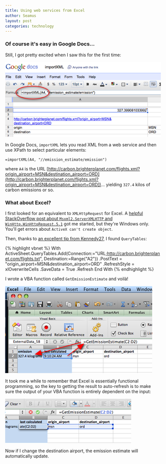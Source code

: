 ```yaml
---
title: Using web services from Excel
author: Seamus
layout: post
categories: technology
---
```


### Of course it's easy in Google Docs... ###

Still, I got pretty excited when I saw this for the first time:

<div class="wide" style="margin-top: 15px;">
  <a href="https://spreadsheets.google.com/ccc?key=0AkCJNpm9Ks6JdGdTMXBwbU8xNHYyZXdnWXZoSjNMZ2c&amp;hl=en&amp;authkey=CMeIkagE"><img src="/images/2011-01-06-using-web-services-from-excel/google-docs-importXML.png" alt="screenshot of Google Docs spreadsheet using importXML" /></a>
</div>

<!-- more start -->

In Google Docs, `importXML` lets you read XML from a web service and then use XPath to select particular elements:

    =importXML(A4, "//emission_estimate/emission")

where `A4` is the URL [http://carbon.brighterplanet.com/flights.xml?origin_airport=MSN&destination_airport=ORD](http://carbon.brighterplanet.com/flights.xml?origin_airport=MSN&destination_airport=ORD])... yielding `327.4` kilos of carbon emissions or so.

### What about Excel? ###

I first looked for an equivalent to `XMLHttpRequest` for Excel. A [helpful StackOverflow post about `Msxml2.ServerXMLHTTP` and `WinHttp.WinHttpRequest.5.1`](http://stackoverflow.com/questions/158633/how-can-i-send-an-http-post-request-to-a-server-from-excel-using-vba) got me started, but they're Windows only. You'll get errors about `ActiveX can't create object`.

Then, thanks to [an excellent tip from Kennedy27](http://discussions.apple.com/thread.jspa?threadID=2106568), I found `QueryTables`:

{% highlight vbnet %}
With ActiveSheet.QueryTables.Add(Connection:="URL;http://carbon.brighterplanet.com/flights.txt", Destination:=Range("A2"))
    .PostText = "origin_airport=MSN&destination_airport=ORD"
    .RefreshStyle = xlOverwriteCells
    .SaveData = True
    .Refresh
End With
{% endhighlight %}

I wrote a VBA function called `GetEmissionEstimate` and voilà!

<div class="wide" style="margin-top: 15px;">
  <img src="/images/2011-01-06-using-web-services-from-excel/excel-querytables.png" alt="screenshot of Excel for Mac 2011 using Querytables from VBA" />
</div>

It took me a while to remember that Excel is essentially functional programming, so the key to getting the result to auto-refresh is to make sure the output of your VBA function is entirely dependent on the input:

<div class="wide" style="margin-top: 15px;">
  <img src="/images/2011-01-06-using-web-services-from-excel/excel-querytables-showing-dependencies.png" alt="screenshot showing that arguments to VBA function entirely determine its output" />
</div>

Now if I change the destination airport, the emission estimate will automatically update.

<!-- more end -->
